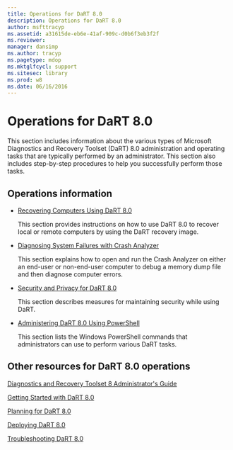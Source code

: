 ```yaml
---
title: Operations for DaRT 8.0
description: Operations for DaRT 8.0
author: msfttracyp
ms.assetid: a31615de-eb6e-41af-909c-d0b6f3eb3f2f
ms.reviewer: 
manager: dansimp
ms.author: tracyp
ms.pagetype: mdop
ms.mktglfcycl: support
ms.sitesec: library
ms.prod: w8
ms.date: 06/16/2016
---
```



# Operations for DaRT 8.0


This section includes information about the various types of Microsoft Diagnostics and Recovery Toolset (DaRT) 8.0 administration and operating tasks that are typically performed by an administrator. This section also includes step-by-step procedures to help you successfully perform those tasks.

## Operations information


-   [Recovering Computers Using DaRT 8.0](recovering-computers-using-dart-80-dart-8.md)

    This section provides instructions on how to use DaRT 8.0 to recover local or remote computers by using the DaRT recovery image.

-   [Diagnosing System Failures with Crash Analyzer](diagnosing-system-failures-with-crash-analyzer--dart-8.md)

    This section explains how to open and run the Crash Analyzer on either an end-user or non-end-user computer to debug a memory dump file and then diagnose computer errors.

-   [Security and Privacy for DaRT 8.0](security-and-privacy-for-dart-80-dart-8.md)

    This section describes measures for maintaining security while using DaRT.

-   [Administering DaRT 8.0 Using PowerShell](administering-dart-80-using-powershell-dart-8.md)

    This section lists the Windows PowerShell commands that administrators can use to perform various DaRT tasks.

## Other resources for DaRT 8.0 operations


[Diagnostics and Recovery Toolset 8 Administrator's Guide](index.md)

[Getting Started with DaRT 8.0](getting-started-with-dart-80-dart-8.md)

[Planning for DaRT 8.0](planning-for-dart-80-dart-8.md)

[Deploying DaRT 8.0](deploying-dart-80-dart-8.md)

[Troubleshooting DaRT 8.0](troubleshooting-dart-80-dart-8.md)

 

 





